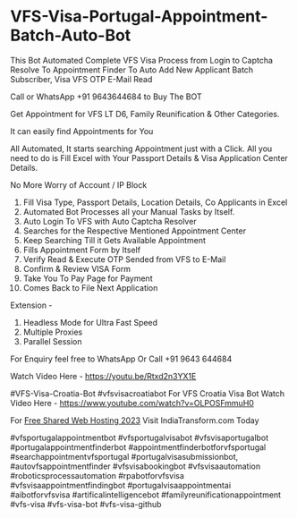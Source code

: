 # VFS-Visa-Portugal-Appointment-Batch-Auto-Bot
This Bot Automated Complete VFS Visa Process from Login to Captcha Resolve To Appointment Finder To Auto Add New Applicant Batch Subscriber, Visa VFS OTP E-Mail Read 


Call or WhatsApp +91 9643644684 to Buy The BOT

Get Appointment for VFS LT D6, Family Reunification & Other Categories.

It can easily find Appointments for You

All Automated, It starts searching Appointment just with a Click. All you need to do is Fill Excel with Your Passport Details & Visa Application Center Details.

No More Worry of Account / IP Block

1. Fill Visa Type, Passport Details, Location Details, Co Applicants in Excel
2. Automated Bot Processes all your Manual Tasks by Itself.
3. Auto Login To VFS with Auto Captcha Resolver
4. Searches for the Respective Mentioned Appointment Center
5. Keep Searching Till it Gets Available Appointment
6. Fills Appointment Form by Itself
7. Verify Read & Execute OTP Sended from VFS to E-Mail
8. Confirm & Review VISA Form
9. Take You To Pay Page for Payment
10. Comes Back to File Next Application

Extension - 

1. Headless Mode for Ultra Fast Speed
2. Multiple Proxies
3. Parallel Session


For Enquiry feel free to WhatsApp Or Call +91 9643 644684

Watch Video Here - https://youtu.be/Rtxd2n3YX1E

#VFS-Visa-Croatia-Bot #vfsvisacroatiabot 
For VFS Croatia Visa Bot Watch Video Here - https://www.youtube.com/watch?v=OLPOSFmmuH0

For <a href="https://indiatransform.com">Free Shared Web Hosting 2023</a> Visit IndiaTransform.com Today

#vfsportugalappointmentbot
#vfsportugalvisabot
#vfsvisaportugalbot
#portugalappointmentfinderbot
#appointmentfinderbotforvfsportugal
#searchappointmentvfsportugal
#portugalvisasubmissionbot,
#autovfsappointmentfinder
#vfsvisabookingbot
#vfsvisaautomation
#roboticsprocessautomation
#rpabotforvfsvisa
#vfsvisaappointmentfindingbot
#portugalvisaappointmentai
#aibotforvfsvisa
#artificalintelligencebot
#familyreunificationappointment
#vfs-visa
#vfs-visa-bot
#vfs-visa-github
